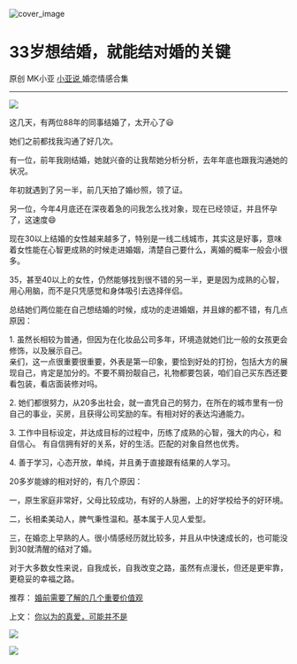 ![cover_image](https://mmbiz.qlogo.cn/mmbiz_jpg/A8SKDch4cJFYZKj7WSfBB7PibBc2a5gjLLxTVL4l0yh30I3J1pxoh5jwfPgnfI9ZBOMeM0iapHibicia19Xz6rTfnDg/0?wx_fmt=jpeg)

#  33岁想结婚，就能结对婚的关键

原创  MK小亚  [ 小亚说 ](https://mp.weixin.qq.com/mp/appmsgalbum?__biz=MzUxNDAwNTk0MQ==&action=getalbum&album_id=2093731317958901761#wechat_redirect) 婚恋情感合集

__ _ _ _ _

![](https://mmbiz.qpic.cn/mmbiz_jpg/A8SKDch4cJFYZKj7WSfBB7PibBc2a5gjLuGV1QJiaX4td2SgZTdfktChF1mLSRw3TrQPfK99Seh7gCKR3hqF94Tw/640?wx_fmt=jpeg)

  

这几天，有两位88年的同事结婚了，太开心了😃

她们之前都找我沟通了好几次。

  

有一位，前年我刚结婚，她就兴奋的让我帮她分析分析，去年年底也跟我沟通她的状况。

  

年初就遇到了另一半，前几天拍了婚纱照，领了证。

  

另一位，今年4月底还在深夜着急的问我怎么找对象，现在已经领证，并且怀孕了，这速度😄

  

现在30以上结婚的女性越来越多了，特别是一线二线城市，其实这是好事，意味着女性能在心智更成熟的时候走进婚姻，清楚自己要什么，离婚的概率一般会小很多。

  

35，甚至40以上的女性，仍然能够找到很不错的另一半，更是因为成熟的心智，用心用脑，而不是只凭感觉和身体吸引去选择伴侣。

  

总结她们两位能在自己想结婚的时候，成功的走进婚姻，并且嫁的都不错，有几点原因：

  

1\.  虽然长相较为普通，但因为在化妆品公司多年，环境造就她们比一般的女孩更会修饰，以及展示自己。  
亲们，这一点很重要很重要，外表是第一印象，要恰到好处的打扮，包括大方的展现自己，肯定是加分的。不要不屑扮靓自己，礼物都要包装，咱们自己买东西还要看包装，看店面装修对吗。

  

2\.  她们都很努力，从20多出社会，就一直凭自己的努力，在所在的城市里有一份自己的事业，买房，且获得公司奖励的车。有相对好的表达沟通能力。

  

3\.  工作中目标设定，并达成目标的过程中，历练了成熟的心智，强大的内心，和自信心。  有自信拥有好的关系，好的生活。匹配的对象自然也优秀。

  

4\.  善于学习，心态开放，单纯，并且勇于直接跟有结果的人学习。

  

20多岁能嫁的相对好的，有几个原因：

  

一，原生家庭非常好，父母比较成功，有好的人脉圈，上的好学校给予的好环境。

  

二，长相柔美动人，脾气秉性温和。基本属于人见人爱型。

  

三，在婚恋上早熟的人。很小情感经历就比较多，并且从中快速成长的，也可能没到30就清醒的结对了婚。

  

对于大多数女性来说，自我成长，自我改变之路，虽然有点漫长，但还是更牢靠，更稳妥的幸福之路。

  

  

推荐： [ 婚前需要了解的几个重要价值观
](http://mp.weixin.qq.com/s?__biz=MzUxNDAwNTk0MQ==&mid=2247484479&idx=1&sn=6037dd7cb9416ed7e23c7a6322e7e296&chksm=f94dcae5ce3a43f373cc160a6ea53831c7ff049edd282abad43e0046fb9f34e48ad0b9d355b8&scene=21#wechat_redirect)  

上文： [ 你以为的真爱，可能并不是
](http://mp.weixin.qq.com/s?__biz=MzUxNDAwNTk0MQ==&mid=2247484488&idx=1&sn=0d13054ecfd77a9116a02e8d7c5b51f1&chksm=f94dca92ce3a4384fae468fe8c33003775234c326396823ee36812ded7659cd2fbe3820958a1&scene=21#wechat_redirect)

![](https://mmbiz.qpic.cn/mmbiz_gif/b96CibCt70iaZ7Bia3Wm91cEuWhERXfCYjTia9tf7aMjVBNRETSa2NpGjCV6tyNvgCLos8LBgwEgxcwaIw8zdOsG7A/640?wx_fmt=gif)

![](https://mmbiz.qpic.cn/mmbiz_jpg/A8SKDch4cJEicCnqTxiatgGquhIicZ1wJ1Dth5YOOzoYV7U4N3HmiaO0vVAzjOpBVdtF0gnL632Fc7HqiaDmgveQDEw/640?wx_fmt=jpeg)
